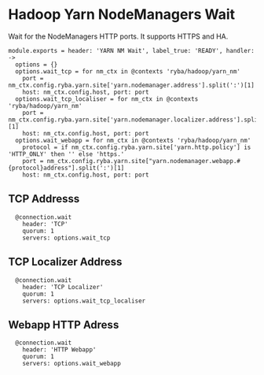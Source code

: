 
# Hadoop Yarn NodeManagers Wait

Wait for the NodeManagers HTTP ports. It supports HTTPS and HA.

    module.exports = header: 'YARN NM Wait', label_true: 'READY', handler:  ->
      options = {}
      options.wait_tcp = for nm_ctx in @contexts 'ryba/hadoop/yarn_nm'
        port = nm_ctx.config.ryba.yarn.site['yarn.nodemanager.address'].split(':')[1]
        host: nm_ctx.config.host, port: port
      options.wait_tcp_localiser = for nm_ctx in @contexts 'ryba/hadoop/yarn_nm'
        port = nm_ctx.config.ryba.yarn.site['yarn.nodemanager.localizer.address'].split(':')[1]
        host: nm_ctx.config.host, port: port
      options.wait_webapp = for nm_ctx in @contexts 'ryba/hadoop/yarn_nm'
        protocol = if nm_ctx.config.ryba.yarn.site['yarn.http.policy'] is 'HTTP_ONLY' then '' else 'https.'
        port = nm_ctx.config.ryba.yarn.site["yarn.nodemanager.webapp.#{protocol}address"].split(':')[1]
        host: nm_ctx.config.host, port: port

## TCP Addresss

      @connection.wait
        header: 'TCP'
        quorum: 1
        servers: options.wait_tcp

## TCP Localizer Address

      @connection.wait
        header: 'TCP Localizer'
        quorum: 1
        servers: options.wait_tcp_localiser

## Webapp HTTP Adress

      @connection.wait
        header: 'HTTP Webapp'
        quorum: 1
        servers: options.wait_webapp
